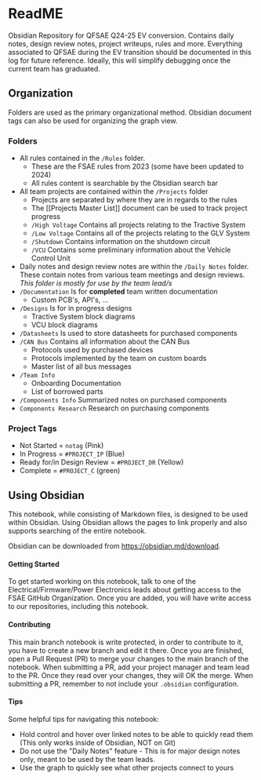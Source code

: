 # ReadME

Obsidian Repository for QFSAE Q24-25 EV conversion. Contains daily notes, design review notes, project writeups, rules and more. Everything associated to QFSAE during the EV transition should be documented in this log for future reference. Ideally, this will simplify debugging once the current team has graduated.

## Organization
Folders are used as the primary organizational method. Obsidian document tags can also be used for organizing the graph view.

### Folders
- All rules contained in the `/Rules` folder.
	- These are the FSAE rules from 2023 (some have been updated to 2024)
	- All rules content is searchable by the Obsidian search bar
- All team projects are contained within the `/Projects` folder
	- Projects are separated by where they are in regards to the rules
	- The [[Projects Master List]] document can be used to track project progress
	- `/High Voltage` Contains all projects relating to the Tractive System
	- `/Low Voltage` Contains all of the projects relating to the GLV System
	- `/Shutdown` Contains information on the shutdown circuit
	- `/VCU` Contains some preliminary information about the Vehicle Control Unit
- Daily notes and design review notes are within the `/Daily Notes` folder. These contain notes from  various team meetings and design reviews. *This folder is mostly for use by the team lead/s*
- `/Documentation` Is for **completed** team written documentation
	- Custom PCB's, API's, ...
- `/Designs` Is for in progress designs
	- Tractive System block diagrams
	- VCU block diagrams
- `/Datasheets` Is used to store datasheets for purchased components
- `/CAN Bus` Contains all information about the CAN Bus
	- Protocols used by purchased devices
	- Protocols implemented by the team on custom boards
	- Master list of all bus messages
- `/Team Info`
	- Onboarding Documentation
	- List of borrowed parts
- `/Components Info` Summarized notes on purchased components
- `Components Research` Research on purchasing components
### Project Tags
- Not Started = `notag` (Pink)
- In Progress = `#PROJECT_IP` (Blue)
- Ready for/in Design Review = `#PROJECT_DR` (Yellow)
- Complete  = `#PROJECT_C` (green)

## Using Obsidian
This notebook, while consisting of Markdown files, is designed to be used within Obsidian. Using Obsidian allows the pages to link properly and also supports searching of the entire notebook.

Obsidian can be downloaded from https://obsidian.md/download. 
#### Getting Started
To get started working on this notebook, talk to one of the Electrical/Firmware/Power Electronics leads about getting access to the FSAE GitHub Organization. Once you are added, you will have write access to our repositories, including this notebook.

#### Contributing
This main branch notebook is write protected, in order to contribute to it, you have to create a new branch and edit it there.
Once you are finished, open a Pull Request (PR) to merge your changes to the main branch of the notebook.
When submitting a PR, add your project manager and team lead to the PR. Once they read over your changes, they will OK the merge.
When submitting a PR, remember to not include your `.obsidian` configuration.
#### Tips
Some helpful tips for navigating this notebook:
- Hold control and hover over linked notes to be able to quickly read them (This only works inside of Obsidian, NOT on Git)
- Do not use the "Daily Notes" feature - This is for major design notes only, meant to be used by the team leads.
- Use the graph to quickly see what other projects connect to yours